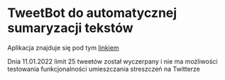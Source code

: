 # TweetBot do automatycznej sumaryzacji tekstów

Aplikacja znajduje się pod tym [linkiem](https://my-app-inz.herokuapp.com)

Dnia 11.01.2022 limit 25 tweetów został wyczerpany i nie ma możliwości testowania funkcjonalności umieszczania streszczeń na Twitterze
